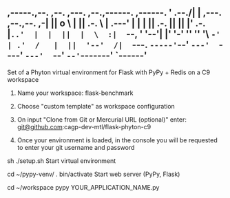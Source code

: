 


 ,-----.,--.                  ,--. ,---.   ,--.,------.  ,------.
'  .--./|  | ,---. ,--.,--. ,-|  || o   \  |  ||  .-.  \ |  .---'
|  |    |  || .-. ||  ||  |' .-. |`..'  |  |  ||  |  \  :|  `--, 
'  '--'\|  |' '-' ''  ''  '\ `-' | .'  /   |  ||  '--'  /|  `---.
 `-----'`--' `---'  `----'  `---'  `--'    `--'`-------' `------'
----------------------------------------------------------------- 

Set of a Phyton virtual environment for Flask with PyPy + Redis on a C9 workspace

1) Name your workspace: flask-benchmark

2) Choose "custom template" as workspace configuration

3) On input "Clone from Git or Mercurial URL (optional)" enter: git@github.com:cagp-dev-mtl/flask-phyton-c9

4) Once your environment is loaded, in the console you will be requested to enter your git username and password

sh ./setup.sh
Start virtual environment

cd ~/pypy-venv/ . bin/activate
Start web server (PyPy, Flask)

cd ~/workspace pypy YOUR_APPLICATION_NAME.py
